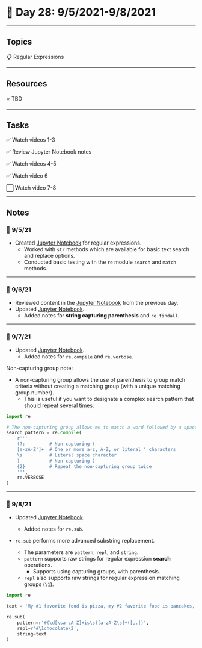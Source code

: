 # :calendar: Day 28: 9/5/2021-9/8/2021

---

## Topics

:clipboard: Regular Expressions

---

## Resources

:star: TBD

---

## Tasks

:white_check_mark: Watch videos 1-3

:white_check_mark: Review Jupyter Notebook notes

:white_check_mark: Watch videos 4-5

:white_check_mark: Watch video 6

:white_large_square: Watch video 7-8

---

## Notes

### :notebook: 9/5/21

- Created [Jupyter Notebook](regular_expressions.ipynb) for regular expressions.
    - Worked with `str` methods which are available for basic text search and replace options.
    - Conducted basic testing with the `re` module `search` and `match` methods.

---

### :notebook: 9/6/21

- Reviewed content in the [Jupyter Notebook](regular_expressions.ipynb) from the previous day.
- Updated [Jupyter Notebook](regular_expressions.ipynb).
    - Added notes for **string capturing parenthesis** and `re.findall`.

---

### :notebook: 9/7/21

- Updated [Jupyter Notebook](regular_expressions.ipynb).
    - Added notes for `re.compile` and `re.verbose`.

Non-capturing group note:

- A non-capturing group allows the use of parenthesis to group match criteria without creating a matching group (with a unique matching group number).
    - This is useful if you want to designate a complex search pattern that should repeat several times:

```python
import re

# The non-capturing group allows me to match a word followed by a space character (twice in this case)
search_pattern = re.compile(
    r'''
    (?:         # Non-capturing (
    [a-zA-Z']+  # One or more a-z, A-Z, or literal ' characters
    \s          # Literal space character
    )           # Non-capturing )
    {2}         # Repeat the non-capturing group twice
    ''',
    re.VERBOSE
)
```

---

### :notebook: 9/8/21

- Updated [Jupyter Notebook](regular_expressions.ipynb).
    - Added notes for `re.sub`.

- `re.sub` performs more advanced substring replacement.
    - The parameters are `pattern`, `repl`, and `string`.
    - `pattern` supports raw strings for regular expression **search** operations.
        - Supports using capturing groups, with parenthesis.
    - `repl` also supports raw strings for regular expression matching groups (`\1`).

```python
import re

text = 'My #1 favorite food is pizza, my #2 favorite food is pancakes, and my #3 favorite food is pickled jalapenos.'

re.sub(
    pattern=r'#(\d[\sa-zA-Z]+is\s)[a-zA-Z\s]+([,.])',
    repl=r'#\1chocolate\2',
    string=text
)
```
